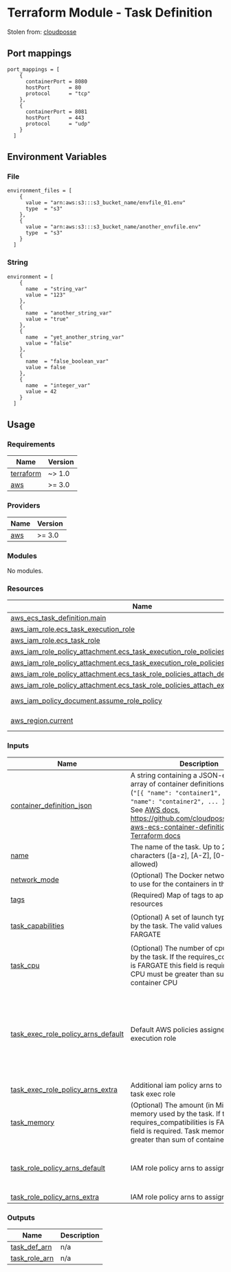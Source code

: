 # Terraform Module - Task Definition

Stolen from: [cloudposse](https://github.com/cloudposse/terraform-aws-ecs-container-definition)

## Port mappings

```(terraform)
port_mappings = [
    {
      containerPort = 8080
      hostPort      = 80
      protocol      = "tcp"
    },
    {
      containerPort = 8081
      hostPort      = 443
      protocol      = "udp"
    }
  ]
```

## Environment Variables

### File

```(terraform)
environment_files = [
    {
      value = "arn:aws:s3:::s3_bucket_name/envfile_01.env"
      type  = "s3"
    },
    {
      value = "arn:aws:s3:::s3_bucket_name/another_envfile.env"
      type  = "s3"
    }
  ]
```

### String

```(terraform)
environment = [
    {
      name  = "string_var"
      value = "123"
    },
    {
      name  = "another_string_var"
      value = "true"
    },
    {
      name  = "yet_another_string_var"
      value = "false"
    },
    {
      name  = "false_boolean_var"
      value = false
    },
    {
      name  = "integer_var"
      value = 42
    }
  ]
```

## Usage

<!--- BEGIN_TF_DOCS --->
### Requirements

| Name | Version |
|------|---------|
| <a name="requirement_terraform"></a> [terraform](#requirement\_terraform) | ~> 1.0 |
| <a name="requirement_aws"></a> [aws](#requirement\_aws) | >= 3.0 |

### Providers

| Name | Version |
|------|---------|
| <a name="provider_aws"></a> [aws](#provider\_aws) | >= 3.0 |

### Modules

No modules.

### Resources

| Name | Type |
|------|------|
| [aws_ecs_task_definition.main](https://registry.terraform.io/providers/hashicorp/aws/latest/docs/resources/ecs_task_definition) | resource |
| [aws_iam_role.ecs_task_execution_role](https://registry.terraform.io/providers/hashicorp/aws/latest/docs/resources/iam_role) | resource |
| [aws_iam_role.ecs_task_role](https://registry.terraform.io/providers/hashicorp/aws/latest/docs/resources/iam_role) | resource |
| [aws_iam_role_policy_attachment.ecs_task_execution_role_policies_attach_default](https://registry.terraform.io/providers/hashicorp/aws/latest/docs/resources/iam_role_policy_attachment) | resource |
| [aws_iam_role_policy_attachment.ecs_task_execution_role_policies_attach_extra](https://registry.terraform.io/providers/hashicorp/aws/latest/docs/resources/iam_role_policy_attachment) | resource |
| [aws_iam_role_policy_attachment.ecs_task_role_policies_attach_default](https://registry.terraform.io/providers/hashicorp/aws/latest/docs/resources/iam_role_policy_attachment) | resource |
| [aws_iam_role_policy_attachment.ecs_task_role_policies_attach_extra](https://registry.terraform.io/providers/hashicorp/aws/latest/docs/resources/iam_role_policy_attachment) | resource |
| [aws_iam_policy_document.assume_role_policy](https://registry.terraform.io/providers/hashicorp/aws/latest/docs/data-sources/iam_policy_document) | data source |
| [aws_region.current](https://registry.terraform.io/providers/hashicorp/aws/latest/docs/data-sources/region) | data source |

### Inputs

| Name | Description | Type | Default | Required |
|------|-------------|------|---------|:--------:|
| <a name="input_container_definition_json"></a> [container\_definition\_json](#input\_container\_definition\_json) | A string containing a JSON-encoded array of container definitions<br>(`"[{ "name": "container1", ... }, { "name": "container2", ... }]"`).<br>See [AWS docs](https://docs.aws.amazon.com/AmazonECS/latest/APIReference/API_ContainerDefinition.html),<br>https://github.com/cloudposse/terraform-aws-ecs-container-definition, or<br>[Terraform docs](https://registry.terraform.io/providers/hashicorp/aws/latest/docs/resources/ecs_task_definition#container_definitions) | `string` | n/a | yes |
| <a name="input_name"></a> [name](#input\_name) | The name of the task. Up to 255 characters ([a-z], [A-Z], [0-9], -, \_ allowed) | `any` | n/a | yes |
| <a name="input_network_mode"></a> [network\_mode](#input\_network\_mode) | (Optional) The Docker networking mode to use for the containers in the task. | `string` | `"awsvpc"` | no |
| <a name="input_tags"></a> [tags](#input\_tags) | (Required) Map of tags to apply to resources | `map(any)` | n/a | yes |
| <a name="input_task_capabilities"></a> [task\_capabilities](#input\_task\_capabilities) | (Optional) A set of launch types required by the task. The valid values are EC2 and FARGATE | `list(any)` | <pre>[<br>  "FARGATE"<br>]</pre> | no |
| <a name="input_task_cpu"></a> [task\_cpu](#input\_task\_cpu) | (Optional) The number of cpu units used by the task. If the requires\_compatibilities is FARGATE this field is required. Task CPU must be greater than sum of container CPU | `number` | `1024` | no |
| <a name="input_task_exec_role_policy_arns_default"></a> [task\_exec\_role\_policy\_arns\_default](#input\_task\_exec\_role\_policy\_arns\_default) | Default AWS policies assigned to the task execution role | `list` | <pre>[<br>  "arn:aws:iam::aws:policy/service-role/AmazonECSTaskExecutionRolePolicy",<br>  "arn:aws:iam::aws:policy/AWSXRayDaemonWriteAccess",<br>  "arn:aws:iam::aws:policy/CloudWatchAgentServerPolicy",<br>  "arn:aws:iam::aws:policy/AmazonSSMReadOnlyAccess",<br>  "arn:aws:iam::aws:policy/AmazonEC2ContainerRegistryReadOnly"<br>]</pre> | no |
| <a name="input_task_exec_role_policy_arns_extra"></a> [task\_exec\_role\_policy\_arns\_extra](#input\_task\_exec\_role\_policy\_arns\_extra) | Additional iam policy arns to be added to task exec role | `list` | `[]` | no |
| <a name="input_task_memory"></a> [task\_memory](#input\_task\_memory) | (Optional) The amount (in MiB) of memory used by the task. If the requires\_compatibilities is FARGATE this field is required. Task memory must be greater than sum of container memory | `number` | `2048` | no |
| <a name="input_task_role_policy_arns_default"></a> [task\_role\_policy\_arns\_default](#input\_task\_role\_policy\_arns\_default) | IAM role policy arns to assign to the task | `list` | <pre>[<br>  "arn:aws:iam::aws:policy/AWSXRayDaemonWriteAccess",<br>  "arn:aws:iam::aws:policy/CloudWatchAgentServerPolicy"<br>]</pre> | no |
| <a name="input_task_role_policy_arns_extra"></a> [task\_role\_policy\_arns\_extra](#input\_task\_role\_policy\_arns\_extra) | IAM role policy arns to assign to the task | `list` | `[]` | no |

### Outputs

| Name | Description |
|------|-------------|
| <a name="output_task_def_arn"></a> [task\_def\_arn](#output\_task\_def\_arn) | n/a |
| <a name="output_task_role_arn"></a> [task\_role\_arn](#output\_task\_role\_arn) | n/a |

<!--- END_TF_DOCS --->
